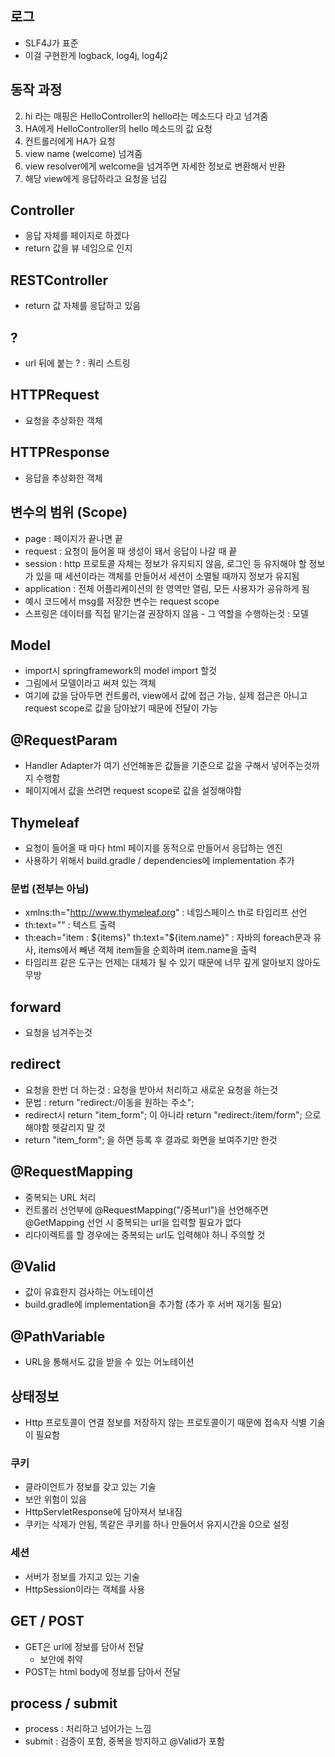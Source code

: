 ## 로그
- SLF4J가 표준
- 이걸 구현한게 logback, log4j, log4j2

## 동작 과정
2. hi 라는 매핑은 HelloController의 hello라는 메소드다 라고 넘겨줌
3. HA에게 HelloController의 hello 메소드의 값 요청
4. 컨트롤러에게 HA가 요청
5. view name (welcome) 넘겨줌
6. view resolver에게 welcome을 넘겨주면 자세한 정보로 변환해서 반환
7. 해당 view에게 응답하라고 요청을 넘김

## Controller
- 응답 자체를 페이지로 하겠다
- return 값을 뷰 네임으로 인지

## RESTController
- return 값 자체를 응답하고 있음

## ?
- url 뒤에 붙는 ? : 쿼리 스트링

## HTTPRequest
- 요청을 추상화한 객체

## HTTPResponse
- 응답을 추상화한 객체

## 변수의 범위 (Scope)
- page : 페이지가 끝나면 끝
- request : 요청이 들어올 때 생성이 돼서 응답이 나갈 때 끝
- session : http 프로토콜 자체는 정보가 유지되지 않음, 로그인 등 유지해야 할 정보가 있을 때 세션이라는 객체를 만들어서 세션이 소멸될 때까지 정보가 유지됨
- application : 전체 어플리케이션의 한 영역만 열림, 모든 사용자가 공유하게 됨
- 예시 코드에서 msg를 저장한 변수는 request scope
- 스프링은 데이터를 직접 맡기는걸 권장하지 않음 - 그 역할을 수행하는것 : 모델

## Model
- import시 springframework의 model import 할것
- 그림에서 모델이라고 써져 있는 객체
- 여기에 값을 담아두면 컨트롤러, view에서 값에 접근 가능, 실제 접근은 아니고 request scope로 값을 담아놨기 때문에 전달이 가능

## @RequestParam
- Handler Adapter가 여기 선언해놓은 값들을 기준으로 값을 구해서 넣어주는것까지 수행함
- 페이지에서 값을 쓰려면 request scope로 값을 설정해야함

## Thymeleaf
- 요청이 들어올 때 마다 html 페이지를 동적으로 만들어서 응답하는 엔진
- 사용하기 위해서 build.gradle / dependencies에 implementation 추가
### 문법 (전부는 아님)
- xmlns:th="http://www.thymeleaf.org" : 네임스페이스 th로 타임리프 선언
- th:text="" : 텍스트 출력
- th:each="item : \${items}" th:text="${item.name}" : 자바의 foreach문과 유사, items에서 빼낸 객체 item들을 순회하며 item.name을 출력
- 타임리프 같은 도구는 언제는 대체가 될 수 있기 때문에 너무 깊게 알아보지 않아도 무방

## forward
- 요청을 넘겨주는것

## redirect
- 요청을 한번 더 하는것 : 요청을 받아서 처리하고 새로운 요청을 하는것
- 문법 : return "redirect:/이동을 원하는 주소";
- redirect시 return "item_form"; 이 아니라 return "redirect:/item/form"; 으로 해야함 헷갈리지 말 것
- return "item_form"; 을 하면 등록 후 결과로 화면을 보여주기만 한것

## @RequestMapping
- 중복되는 URL 처리
- 컨트롤러 선언부에 @RequestMapping("/중복url")을 선언해주면 @GetMapping 선언 시 중복되는 url을 입력할 필요가 없다
- 리다이렉트를 할 경우에는 중복되는 url도 입력해야 하니 주의할 것

## @Valid
- 값이 유효한지 검사하는 어노테이션
- build.gradle에 implementation을 추가함 (추가 후 서버 재기동 필요)

## @PathVariable
- URL을 통해서도 값을 받을 수 있는 어노테이션

## 상태정보
- Http 프로토콜이 연결 정보를 저장하지 않는 프로토콜이기 때문에 접속자 식별 기술이 필요함

### 쿠키
- 클라이언트가 정보를 갖고 있는 기술
- 보안 위험이 있음
- HttpServletResponse에 담아져서 보내짐
- 쿠키는 삭제가 안됨, 똑같은 쿠키를 하나 만들어서 유지시간을 0으로 설정

### 세션
- 서버가 정보를 가지고 있는 기술
- HttpSession이라는 객체를 사용

## GET / POST
- GET은 url에 정보를 담아서 전달
    - 보안에 취약
- POST는 html body에 정보를 담아서 전달

## process / submit
- process : 처리하고 넘어가는 느낌
- submit : 검증이 포함, 중복을 방지하고 @Valid가 포함